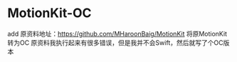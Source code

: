 # MotionKit-OC

add
原资料地址：https://github.com/MHaroonBaig/MotionKit
将原MotionKit转为OC
原资料我执行起来有很多错误，但是我并不会Swift，然后就写了个OC版本
